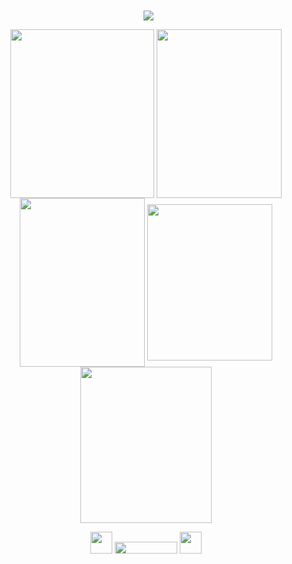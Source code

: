 
<div align="center"> ‎  ‎ 
<img align="center" src="https://i.imgur.com/F5vM6mK.gif">

<p align="center"> 

 [<img align="center" src="https://i.imgur.com/0nFVsHH.png" width="230" height="270">](https://rentry.co/kyojuro-rengoku) [<img align="center" src="https://i.imgur.com/mNvCqTi.png" width="200" height="270">](https://kyostro.atabook.org/) [<img align="center" src="https://i.imgur.com/N2DxpqI.png" width="200" height="270">](https://kyojurodraws.straw.page/) [<img align="center" src="https://i.imgur.com/Yc1EpZg.jpeg" width="200" height="250">](https://pronouns.cc/@kyojuro) [<img align="center" src="https://i.imgur.com/hoi4XKx.png" width="210" height="250">](https://rengoku.straw.page/)

‎‎<img src="https://64.media.tumblr.com/08f1157e4fb62352185b36afec10b822/67f379b253a55304-79/s75x75_c1/2dd301de7828b4fb0d8607ba40db757cc46bd729.gifv" width="35" height="35" /> <img src="https://komarev.com/ghpvc/?username=kyostro&label=>ᴗ<&color=be2820" width="100" height="19"/> <img src="https://64.media.tumblr.com/581809eba389f8d2ccce2c57b2eb9b8a/67f379b253a55304-15/s75x75_c1/f4206f7a9cad6744daa64d2f7c4a7afb3c4970be.gifv" width="35" height="35" />
